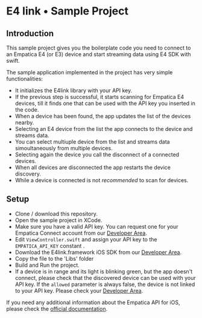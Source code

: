# E4 link • Sample Project

## Introduction

This sample project gives you the boilerplate code you need to connect to an Empatica E4 (or E3) device and start streaming data using E4 SDK with swift.

The sample application implemented in the project has very simple functionalities:

- It initializes the E4link library with your API key.
- If the previous step is successful, it starts scanning for Empatica E4 devices, till it finds one that can be used with the API key you inserted in the code.
- When a device has been found, the app updates the list of the devices nearby.
- Selecting an E4 device from the list the app connects to the device and streams data.
- You can select multiuple device from the list and streams data simoultaneously from multiple devices.
- Selecting again the device you call the disconnect of a connected devices.
- When all devices are disconnected the app restarts the device discovery.
- While a device is connected is not *recommended* to scan for devices.

## Setup

- Clone / download this repository.
- Open the sample project in XCode.
- Make sure you have a valid API key. You can request one for your Empatica Connect account from our [Developer Area][1].
- Edit `ViewController.swift` and assign your API key to the `EMPATICA_API_KEY` constant .
- Download the E4link.framework iOS SDK from our [Developer Area][1].
- Copy the file to the 'Libs' folder
- Build and Run the project.
- If a device is in range and its light is blinking green, but the app doesn't connect, please check that the discovered device can be used with your API key. If the `allowed` parameter is always false, the device is not linked to your API key. Please check your [Developer Area][1].

If you need any additional information about the Empatica API for iOS, please check the [official documentation][2].

[1]: https://www.empatica.com/connect/developer.php
[2]: http://developer.empatica.com
